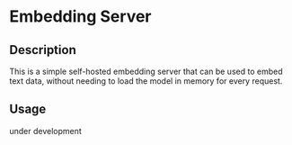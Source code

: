 # Embedding Server

## Description

This is a simple self-hosted embedding server that can be used to embed text data, without needing to load the model in memory for every request.

## Usage

under development
